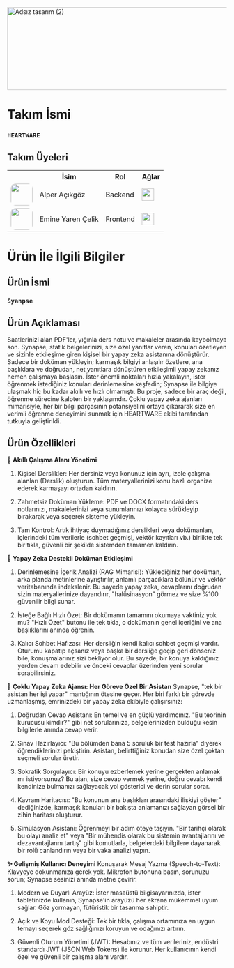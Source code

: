 

<img width="1024" height="190" alt="Adsız tasarım (2)" src="https://github.com/user-attachments/assets/bbf567c1-025a-48a3-a691-cb729a47c2a2" />








# Takım İsmi


### **`HEARTWARE`**

## Takım Üyeleri


<table>
  <tr>
    <th></th>
    <th>İsim</th>
    <th>Rol</th>
    <th>Ağlar</th>
  </tr>
  <tr>
    <td>
      <img src="assets/alper.jpg" width="50" height="50" style="border-radius:10px;" />
    </td>
    <td>Alper Açıkgöz</td>
    <td>Backend</td>
    <td>
      <a href="https://www.linkedin.com/in/alper-açıkgöz-ceng0101" target="_blank">
        <img src="https://cdn.jsdelivr.net/gh/devicons/devicon/icons/linkedin/linkedin-original.svg" width="28" height="28" />
      </a>
    </td>
  </tr>
  <tr>
    <td>
      <img src="assets/yaren.jpg" width="50" height="50" style="border-radius:10px;" />
    </td>
    <td>Emine Yaren Çelik</td>
    <td>Frontend</td>
    <td>
      <a href="https://www.linkedin.com/in/emine-yaren-celik-815802296/" target="_blank">
        <img src="https://cdn.jsdelivr.net/gh/devicons/devicon/icons/linkedin/linkedin-original.svg" width="28" height="28" />
      </a>
    </td>
  </tr>
</table>

# Ürün İle İlgili Bilgiler

## Ürün İsmi

### **`Syanpse`**

## Ürün Açıklaması

Saatlerinizi alan PDF'ler, yığınla ders notu ve makaleler arasında kaybolmaya son. Synapse, statik belgelerinizi, size özel yanıtlar veren, konuları özetleyen ve sizinle etkileşime giren kişisel bir yapay zeka asistanına dönüştürür. Sadece bir doküman yükleyin; karmaşık bilgiyi anlaşılır özetlere, ana başlıklara ve doğrudan, net yanıtlara dönüştüren etkileşimli yapay zekanız hemen çalışmaya başlasın. İster önemli noktaları hızla yakalayın, ister öğrenmek istediğiniz konuları derinlemesine keşfedin; Synapse ile bilgiye ulaşmak hiç bu kadar akıllı ve hızlı olmamıştı.
Bu proje, sadece bir araç değil, öğrenme sürecine kalpten bir yaklaşımdır. Çoklu yapay zeka ajanları mimarisiyle, her bir bilgi parçasının potansiyelini ortaya çıkararak size en verimli öğrenme deneyimini sunmak için HEARTWARE ekibi tarafından tutkuyla geliştirildi.

## Ürün Özellikleri

**🧠 Akıllı Çalışma Alanı Yönetimi**

1. Kişisel Derslikler: Her dersiniz veya konunuz için ayrı, izole çalışma alanları (Derslik) oluşturun. Tüm materyallerinizi konu bazlı organize ederek karmaşayı ortadan kaldırın.

2. Zahmetsiz Doküman Yükleme: PDF ve DOCX formatındaki ders notlarınızı, makalelerinizi veya sunumlarınızı kolayca sürükleyip bırakarak veya seçerek sisteme yükleyin.

3. Tam Kontrol: Artık ihtiyaç duymadığınız derslikleri veya dokümanları, içlerindeki tüm verilerle (sohbet geçmişi, vektör kayıtları vb.) birlikte tek bir tıkla, güvenli bir şekilde sistemden tamamen kaldırın.

**🚀 Yapay Zeka Destekli Doküman Etkileşimi**

1. Derinlemesine İçerik Analizi (RAG Mimarisi): Yüklediğiniz her doküman, arka planda metinlerine ayrıştırılır, anlamlı parçacıklara bölünür ve vektör veritabanında indekslenir. Bu sayede yapay zeka, cevaplarını doğrudan sizin materyallerinize dayandırır, "halüsinasyon" görmez ve size %100 güvenilir bilgi sunar.

2. İsteğe Bağlı Hızlı Özet: Bir dokümanın tamamını okumaya vaktiniz yok mu? "Hızlı Özet" butonu ile tek tıkla, o dokümanın genel içeriğini ve ana başlıklarını anında öğrenin.

3. Kalıcı Sohbet Hafızası: Her dersliğin kendi kalıcı sohbet geçmişi vardır. Oturumu kapatıp açsanız veya başka bir dersliğe geçip geri dönseniz bile, konuşmalarınız sizi bekliyor olur. Bu sayede, bir konuya kaldığınız yerden devam edebilir ve önceki cevaplar üzerinden yeni sorular sorabilirsiniz.

**🤖 Çoklu Yapay Zeka Ajansı: Her Göreve Özel Bir Asistan**
Synapse, "tek bir asistan her işi yapar" mantığının ötesine geçer. Her biri farklı bir görevde uzmanlaşmış, emrinizdeki bir yapay zeka ekibiyle çalışırsınız:

1. Doğrudan Cevap Asistanı: En temel ve en güçlü yardımcınız. "Bu teorinin kurucusu kimdir?" gibi net sorularınıza, belgelerinizden bulduğu kesin bilgilerle anında cevap verir.

2. Sınav Hazırlayıcı: "Bu bölümden bana 5 soruluk bir test hazırla" diyerek öğrendiklerinizi pekiştirin. Asistan, belirttiğiniz konudan size özel çoktan seçmeli sorular üretir.

3. Sokratik Sorgulayıcı: Bir konuyu ezberlemek yerine gerçekten anlamak mı istiyorsunuz? Bu ajan, size cevap vermek yerine, doğru cevabı kendi kendinize bulmanızı sağlayacak yol gösterici ve derin sorular sorar.

4. Kavram Haritacısı: "Bu konunun ana başlıkları arasındaki ilişkiyi göster" dediğinizde, karmaşık konuları bir bakışta anlamanızı sağlayan görsel bir zihin haritası oluşturur.

5. Simülasyon Asistanı: Öğrenmeyi bir adım öteye taşıyın. "Bir tarihçi olarak bu olayı analiz et" veya "Bir mühendis olarak bu sistemin avantajlarını ve dezavantajlarını tartış" gibi komutlarla, belgelerdeki bilgilere dayanarak bir rolü canlandırın veya bir vaka analizi yapın.

**✨ Gelişmiş Kullanıcı Deneyimi**
Konuşarak Mesaj Yazma (Speech-to-Text): Klavyeye dokunmanıza gerek yok. Mikrofon butonuna basın, sorunuzu sorun; Synapse sesinizi anında metne çevirir.

1. Modern ve Duyarlı Arayüz: İster masaüstü bilgisayarınızda, ister tabletinizde kullanın, Synapse'in arayüzü her ekrana mükemmel uyum sağlar. Göz yormayan, fütüristik bir tasarıma sahiptir.

2. Açık ve Koyu Mod Desteği: Tek bir tıkla, çalışma ortamınıza en uygun temayı seçerek göz sağlığınızı koruyun ve odağınızı artırın.

3. Güvenli Oturum Yönetimi (JWT): Hesabınız ve tüm verileriniz, endüstri standardı JWT (JSON Web Tokens) ile korunur. Her kullanıcının kendi özel ve güvenli bir çalışma alanı vardır.
























